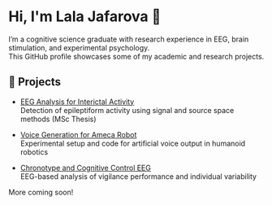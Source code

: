 # Hi, I'm Lala Jafarova 👋

I’m a cognitive science graduate with research experience in EEG, brain stimulation, and experimental psychology.  
This GitHub profile showcases some of my academic and research projects.

## 🧠 Projects

- [EEG Analysis for Interictal Activity](https://github.com/cafaroval/eeg-interictal-analysis)  
  Detection of epileptiform activity using signal and source space methods (MSc Thesis)

- [Voice Generation for Ameca Robot](https://github.com/cafaroval/ameca-voice-gen)  
  Experimental setup and code for artificial voice output in humanoid robotics

- [Chronotype and Cognitive Control EEG](https://github.com/cafaroval/chronotype-eeg)  
  EEG-based analysis of vigilance performance and individual variability

More coming soon!
